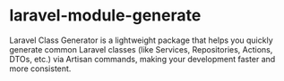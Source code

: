 # laravel-module-generate
Laravel Class Generator is a lightweight package that helps you quickly generate common Laravel classes (like Services, Repositories, Actions, DTOs, etc.) via Artisan commands, making your development faster and more consistent.
